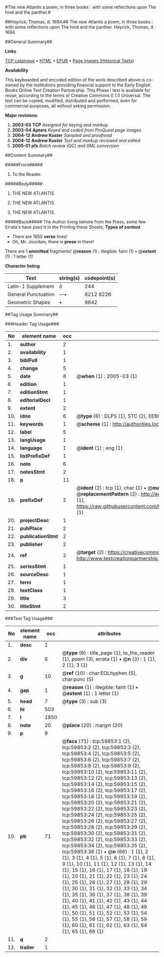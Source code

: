 #The new Atlantis a poem, in three books : with some reflections upon The hind and the panther.#

##Heyrick, Thomas, d. 1694.##
The new Atlantis a poem, in three books : with some reflections upon The hind and the panther.
Heyrick, Thomas, d. 1694.

##General Summary##

**Links**

[TCP catalogue](http://www.ota.ox.ac.uk/tcp/)  • 
[HTML](http://tei.it.ox.ac.uk/tcp/Texts-HTML/free/A43/A43565.html)  • 
[EPUB](http://tei.it.ox.ac.uk/tcp/Texts-EPUB/free/A43/A43565.epub) • 
[Page images (Historical Texts)](https://data.historicaltexts.jisc.ac.uk/view?pubId=eebo-12339808e&pageId=eebo-12339808e-59853-1)

**Availability**

This keyboarded and encoded edition of the
	       work described above is co-owned by the institutions
	       providing financial support to the Early English Books
	       Online Text Creation Partnership. This Phase I text is
	       available for reuse, according to the terms of Creative
	       Commons 0 1.0 Universal. The text can be copied,
	       modified, distributed and performed, even for
	       commercial purposes, all without asking permission.

**Major revisions**

1. __2003-03__ __TCP__ *Assigned for keying and markup*
1. __2003-04__ __Aptara__ *Keyed and coded from ProQuest page images*
1. __2004-12__ __Andrew Kuster__ *Sampled and proofread*
1. __2004-12__ __Andrew Kuster__ *Text and markup reviewed and edited*
1. __2005-01__ __pfs__ *Batch review (QC) and XML conversion*

##Content Summary##

#####Front#####

1. To the Reader.

#####Body#####

1. THE NEW
ATLANTIS.

1. THE NEW
ATLANTIS.

1. THE NEW
ATLANTIS.

#####Back#####
The Author living remote from the Press, some few Errata's have
pass'd in the Printing these Sheets;
**Types of content**

  * There are 1850 **verse** lines!
  * Oh, Mr. Jourdain, there is **prose** in there!

There are 1 **ommitted** fragments! 
 @__reason__ (1) : illegible: faint (1)  •  @__extent__ (1) : 1 letter (1)

**Character listing**


|Text|string(s)|codepoint(s)|
|---|---|---|
|Latin-1 Supplement|ô|244|
|General Punctuation|—•|8212 8226|
|Geometric Shapes|▪|9642|

##Tag Usage Summary##

###Header Tag Usage###

|No|element name|occ|attributes|
|---|---|---|---|
|1.|__author__|2||
|2.|__availability__|1||
|3.|__biblFull__|1||
|4.|__change__|5||
|5.|__date__|8| @__when__ (1) : 2005-03 (1)|
|6.|__edition__|1||
|7.|__editionStmt__|1||
|8.|__editorialDecl__|1||
|9.|__extent__|2||
|10.|__idno__|6| @__type__ (6) : DLPS (1), STC (2), EEBO-CITATION (1), OCLC (1), VID (1)|
|11.|__keywords__|1| @__scheme__ (1) : http://authorities.loc.gov/ (1)|
|12.|__label__|5||
|13.|__langUsage__|1||
|14.|__language__|1| @__ident__ (1) : eng (1)|
|15.|__listPrefixDef__|1||
|16.|__note__|6||
|17.|__notesStmt__|2||
|18.|__p__|11||
|19.|__prefixDef__|2| @__ident__ (2) : tcp (1), char (1)  •  @__matchPattern__ (2) : ([0-9\-]+):([0-9IVX]+) (1), (.+) (1)  •  @__replacementPattern__ (2) : http://eebo.chadwyck.com/downloadtiff?vid=$1&page=$2 (1), https://raw.githubusercontent.com/textcreationpartnership/Texts/master/tcpchars.xml#$1 (1)|
|20.|__projectDesc__|1||
|21.|__pubPlace__|2||
|22.|__publicationStmt__|2||
|23.|__publisher__|2||
|24.|__ref__|2| @__target__ (2) : https://creativecommons.org/publicdomain/zero/1.0/ (1), http://www.textcreationpartnership.org/docs/. (1)|
|25.|__seriesStmt__|1||
|26.|__sourceDesc__|1||
|27.|__term__|1||
|28.|__textClass__|1||
|29.|__title__|3||
|30.|__titleStmt__|2||


###Text Tag Usage###

|No|element name|occ|attributes|
|---|---|---|---|
|1.|__desc__|1||
|2.|__div__|6| @__type__ (6) : title_page (1), to_the_reader (1), poem (3), errata (1)  •  @__n__ (3) : 1 (1), 2 (1), 3 (1)|
|3.|__g__|10| @__ref__ (10) : char:EOLhyphen (5), char:punc (5)|
|4.|__gap__|1| @__reason__ (1) : illegible: faint (1)  •  @__extent__ (1) : 1 letter (1)|
|5.|__head__|7| @__type__ (3) : sub (3)|
|6.|__hi__|503||
|7.|__l__|1850||
|8.|__note__|20| @__place__ (20) : margin (20)|
|9.|__p__|9||
|10.|__pb__|71| @__facs__ (71) : tcp:59853:1 (2), tcp:59853:2 (2), tcp:59853:3 (2), tcp:59853:4 (2), tcp:59853:5 (2), tcp:59853:6 (2), tcp:59853:7 (2), tcp:59853:8 (2), tcp:59853:9 (2), tcp:59853:10 (2), tcp:59853:11 (2), tcp:59853:12 (2), tcp:59853:13 (2), tcp:59853:14 (2), tcp:59853:15 (2), tcp:59853:16 (2), tcp:59853:17 (2), tcp:59853:18 (2), tcp:59853:19 (2), tcp:59853:20 (2), tcp:59853:21 (2), tcp:59853:22 (2), tcp:59853:23 (2), tcp:59853:24 (2), tcp:59853:25 (2), tcp:59853:26 (2), tcp:59853:27 (2), tcp:59853:28 (2), tcp:59853:29 (2), tcp:59853:30 (2), tcp:59853:31 (2), tcp:59853:32 (2), tcp:59853:33 (2), tcp:59853:34 (2), tcp:59853:35 (2), tcp:59853:36 (1)  •  @__n__ (66) : 1 (1), 2 (1), 3 (1), 4 (1), 5 (1), 6 (1), 7 (1), 8 (1), 9 (1), 10 (1), 11 (1), 12 (1), 13 (1), 14 (1), 15 (1), 16 (1), 17 (1), 18 (1), 19 (1), 20 (1), 21 (1), 22 (1), 23 (1), 24 (1), 25 (1), 26 (1), 27 (1), 28 (1), 29 (1), 30 (1), 31 (1), 32 (1), 33 (1), 34 (1), 35 (1), 36 (1), 37 (1), 38 (1), 39 (1), 40 (1), 41 (1), 42 (1), 43 (1), 44 (1), 45 (1), 46 (1), 47 (1), 48 (1), 49 (1), 50 (1), 51 (1), 52 (1), 53 (1), 54 (1), 55 (1), 56 (1), 57 (1), 58 (1), 59 (1), 60 (1), 61 (1), 62 (1), 63 (1), 64 (1), 65 (1), 66 (1)|
|11.|__q__|2||
|12.|__trailer__|1||
